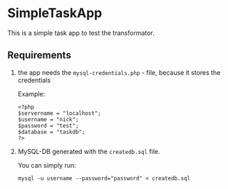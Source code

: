 # SimpleTaskApp

This is a simple task app to test the transformator.

## Requirements
1. the app needs the ```mysql-credentials.php``` - file, because it stores the credentials

   Example:
    ```
    <?php
    $servername = "localhost";
    $username = "nick";
    $password = "test";
    $database = "taskdb";
    ?>
    ```
2. MySQL-DB generated with the ```createdb.sql``` file.

   You can simply run:

   ```mysql -u username --password="password" < createdb.sql ```
